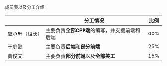 成员表以及分工介绍

|                | 分工情况                                      | 比例 |
| -------------- | --------------------------------------------- | ---- |
| 应承轩（组长） | 主要负责**全部CPP端**的编写，并支援前端和后端 | 60%  |
| 于庭懿         | 主要负责**后端**和**部分前端**                | 25%  |
| 黄俊文         | 主要负责**部分前端**以及**全部美工**          | 15%  |

